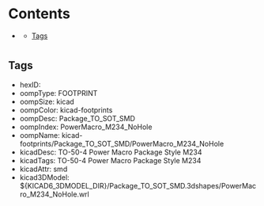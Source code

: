 



Contents
========

* [](#)
	* [Tags](#tags)

# 

## Tags

- hexID: 
- oompType: FOOTPRINT
- oompSize: kicad
- oompColor: kicad-footprints
- oompDesc: Package_TO_SOT_SMD
- oompIndex: PowerMacro_M234_NoHole
- oompName: kicad-footprints/Package_TO_SOT_SMD/PowerMacro_M234_NoHole
- kicadDesc: TO-50-4 Power Macro Package Style M234
- kicadTags: TO-50-4 Power Macro Package Style M234
- kicadAttr: smd
- kicad3DModel: ${KICAD6_3DMODEL_DIR}/Package_TO_SOT_SMD.3dshapes/PowerMacro_M234_NoHole.wrl
